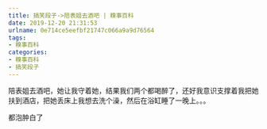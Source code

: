 ```yaml
---
title: 搞笑段子->陪表姐去酒吧 | 糗事百科
date: 2019-12-20 21:31:53
urlname: 0e714ce5eefbf21747c066a9a9d76564
tags: 
- 糗事百科
categories:
- 糗事百科
- 搞笑段子
---
```

陪表姐去酒吧，她让我守着她，结果我们两个都喝醉了，还好我意识支撑着我把她扶到酒店，把她丢床上我想去洗个澡，然后在浴缸睡了一晚上。。。

都泡肿白了


